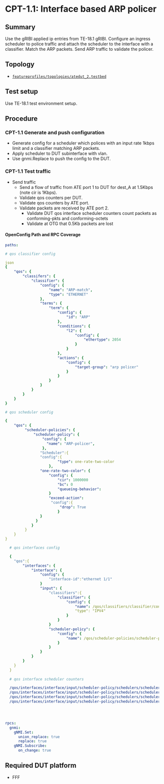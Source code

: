 # CPT-1.1: Interface based ARP policer

## Summary

Use the gRIBI applied ip entries from TE-18.1 gRIBI. 
Configure an ingress scheduler to police traffic and attach the scheduler to the interface with a classifier. Match the ARP packets. 
Send ARP traffic to validate the policer.

## Topology

* [`featureprofiles/topologies/atedut_2.testbed`](https://github.com/openconfig/featureprofiles/blob/main/topologies/atedut_2.testbed)

## Test setup

Use TE-18.1 test environment setup.

## Procedure

### CPT-1.1 Generate and push configuration

* Generate config for a scheduler which polices with an input rate 1kbps limit and a classifier matching ARP packets.
* Apply scheduler to DUT subinterface with vlan.
* Use gnmi.Replace to push the config to the DUT.


### CPT-1.1 Test traffic

* Send traffic
  * Send a flow of traffic from ATE port 1 to DUT for dest_A at 1.5Kbps (note cir is 1Kbps).
  * Validate qos counters per DUT.
  * Validate qos counters by ATE port.
  * Validate packets are received by ATE port 2.
    * Validate DUT qos interface scheduler counters count packets as conforming-pkts and conforming-octets
    * Validate at OTG that 0.5Kb packets are lost


#### OpenConfig Path and RPC Coverage

```yaml
paths:

# qos classifier config

json
{
    "qos": {
        "classifers": {
            "classifier": {
                "config": {
                    "name": "ARP-match",
                    "type": "ETHERNET"
                },
                "terms": {
                    "term": {
                        "config": {
                            "id": "ARP"
                        },
                        "conditions": {
                            "l2": {
                                "config": {
                                    "ethertype": 2054
                                }
                            }
                        },
                        "actions": {
                            "config": {
                                "target-group": "arp policer"
                            }
                        }
                    }
                }
            }
        }
    }
}

# qos scheduler config

{
    "qos": {
         "scheduler-policies": {
             "scheduler-policy": {
                 "config": {
                   "name": "ARP-policer",
                 },
                "Scheduler":{        
                "config":{
                        "type": one-rate-two-color
                    },
                "one-rate-two-color": {
                    "config": {
                        "cir": 1000000
                        "bc": 0
                        "queueing-behavior":
                    }
                    "exceed-action":
                     "config":{
                         "drop": True
                        }
                }
              } 
            }
         }
    }
}

  # qos interfaces config

  {
    "qos":{
        "interfaces": {
            "interface": {
                "config": {
                    "interface-id":"ethernet 1/1"
                }
                "input": {
                    "classifiers":{
                        "classifier": {
                            "config": {
                                "name": /qos/classifiers/classifier/config/name:ARP-match
                                "type": "IPV4"
                            }
                        }
                    }
                    "scheduler-policy": {
                        "config": {
                            "name": /qos/scheduler-policies/scheduler-policy/config/name:ARP-policer
                        }
                    }                   
                }
            }
        }
    }
  }
  
  # qos interface scheduler counters

  /qos/interfaces/interface/input/scheduler-policy/schedulers/scheduler/state/conforming-pkts:
  /qos/interfaces/interface/input/scheduler-policy/schedulers/scheduler/state/conforming-octets:
  /qos/interfaces/interface/input/scheduler-policy/schedulers/scheduler/state/exceeding-pkts:
  /qos/interfaces/interface/input/scheduler-policy/schedulers/scheduler/state/exceeding-octets:    




rpcs:
  gnmi:
    gNMI.Set:
      union_replace: true
      replace: true
    gNMI.Subscribe:
      on_change: true
```

## Required DUT platform

* FFF
